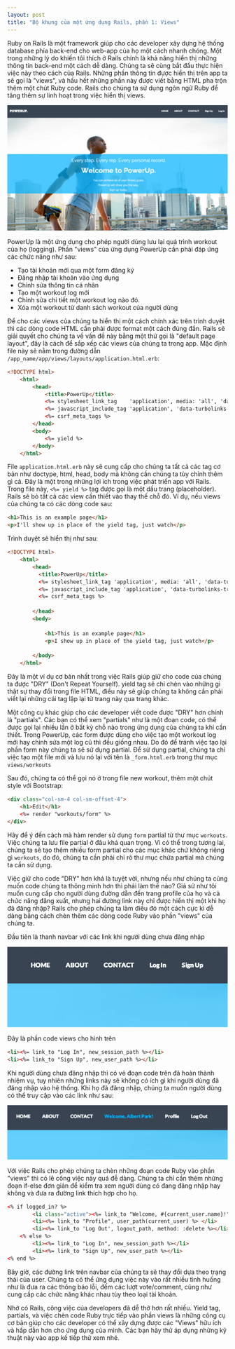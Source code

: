 ```yaml
---
layout: post
title: "Bộ khung của một ứng dụng Rails, phần 1: Views"
---
```

Ruby on Rails là một framework giúp cho các developer xây dựng hệ thống database phía back-end cho web-app của họ một cách nhanh chóng. Một trong những lý do khiến tôi thích ở Rails chính là khả năng hiển thị những thông tin back-end một cách dễ dàng. Chúng ta sẽ cùng bắt đầu thực hiện việc này theo cách của Rails. Những phần thông tin được hiển thị trên app ta sẽ gọi là "views", và hầu hết những phần này được viết bằng HTML pha trộn thêm một chút Ruby code. Rails cho chúng ta sử dụng ngôn ngữ Ruby để tăng thêm sự linh hoạt trong việc hiển thị views.
<!-- more -->
![Powerup page](../images/powerup_page.png)

PowerUp là một ứng dụng cho phép người dùng lưu lại quá trình workout của họ (logging). Phần "views" của ứng dụng PowerUp cần phải đáp ứng các chức năng như sau:

+ Tạo tài khoản mới qua một form đăng ký
+ Đăng nhập tài khoản vào ứng dụng
+ Chỉnh sửa thông tin cá nhân
+ Tạo một workout log mới
+ Chỉnh sửa chi tiết một workout log nào đó.
+ Xóa một workout từ danh sách workout của người dùng

Để cho các views của chúng ta hiển thị một cách chính xác trên trình duyệt thì các dòng code HTML cần phải được format một cách đúng đắn. Rails sẽ giải quyết cho chúng ta về vấn đề này bằng một thứ gọi là "default page layout", đây là cách để sắp xếp các views của chúng ta trong app. Mặc định file này sẽ nằm trong đường dẫn `/app_name/app/views/layouts/application.html.erb`:

```html
<!DOCTYPE html>  
    <html>
        <head>
            <title>PowerUp</title>
            <%= stylesheet_link_tag    'application', media: 'all', 'data-turbolinks-track' => true %>
            <%= javascript_include_tag 'application', 'data-turbolinks-track' => true %>
            <%= csrf_meta_tags %>
        </head>
        <body>
            <%= yield %>
        </body>    
    </html>
```

File `application.html.erb` này sẽ cung cấp cho chúng ta tất cả các tag cơ bản như doctype, html, head, body mà không cần chúng ta tùy chỉnh thêm gì cả. Đây là một trong những lợi ích trong việc phát triển app với Rails. Trong file này, `<%= yield %>` tag được gọi là một dấu trang (placeholder). Rails sẽ bỏ tất cả các view cần thiết vào thay thế chỗ đó. Ví dụ, nếu views của chúng ta có các dòng code sau:

```html
<h1>This is an example page</h1>  
<p>I'll show up in place of the yield tag, just watch</p>  
```

Trình duyệt sẽ hiển thị như sau:

```html
<!DOCTYPE html>  
    <html>
        <head>
          <title>PowerUp</title>
          <%= stylesheet_link_tag 'application', media: 'all', 'data-turbolinks-track' => true %>
          <%= javascript_include_tag 'application', 'data-turbolinks-track' => true %>
          <%= csrf_meta_tags %>

        </head>
        <body>

            <h1>This is an example page</h1>
            <p>I show up in place of the yield tag, just watch</p>

        </body>
    </html>
```

Đây là một ví dụ cơ bản nhất trong việc Rails giúp giữ cho code của chúng ta được "DRY" (Don't Repeat Yourself). yield tag sẽ chỉ chèn vào những gì thật sự thay đổi trong file HTML, điều này sẽ giúp chúng ta không cần phải viết lại những cái tag lặp lại từ trang này qua trang khác.

Một công cụ khác giúp cho các developer viết code được "DRY" hơn chính là "partials". Các bạn có thể xem "partials" như là một đoạn code, có thể được gọi lại nhiều lần ở bất kỳ chỗ nào trong ứng dụng của chúng ta khi cần thiết. Trong PowerUp, các form được dùng cho việc tạo một workout log mới hay chỉnh sửa một log cũ thì đều giống nhau. Do đó để tránh việc tạo lại phần form này chúng ta sẽ sử dụng partial. Để sử dụng partial, chúng ta chỉ việc tạo một file mới và lưu nó lại với tên là `_form.html.erb` trong thư mục `views/workouts`

Sau đó, chúng ta có thể gọi nó ở trong file new workout, thêm một chút style với Bootstrap:

```html
<div class="col-sm-4 col-sm-offset-4">  
    <h1>Edit</h1>
    <%= render "workouts/form" %>
</div>  
```

Hãy để ý đến cách mà hàm render sử dụng `form` partial từ thư mục `workouts`. Việc chúng ta lưu file partial ở đâu khá quan trọng. Vì có thể trong tương lai, chúng ta sẽ tạo thêm nhiều form partial cho các mục khác chứ không riêng gì `workouts`, do đó, chúng ta cần phải chỉ rõ thư mục chứa partial mà chúng ta cần sử dụng.

Việc giữ cho code "DRY" hơn khá là tuyệt vời, nhưng nếu như chúng ta cũng muốn code chúng ta thông minh hơn thì phải làm thế nào? Giả sử như tôi muốn cung cấp cho người dùng đường dẫn đến trang profile của họ và cả chức năng đăng xuất, nhưng hai đường link này chỉ được hiển thị một khi họ đã đăng nhập? Rails cho phép chúng ta làm điều đó một cách cực kì dễ dàng bằng cách chèn thêm các dòng code Ruby vào phần "views" của chúng ta.

Đầu tiên là thanh navbar với các link khi người dùng chưa đăng nhập

![not logged in](../images/powerup_notloggedin.png)

Đây là phần code views cho hình trên

```html
<li><%= link_to "Log In", new_session_path %></li>  
<li><%= link_to "Sign Up", new_user_path %></li>  
```

Khi người dùng chưa đăng nhập thì có vẻ đoạn code trên đã hoàn thành nhiệm vụ, tuy nhiên những links này sẽ không có ích gì khi người dùng đã đăng nhập vào hệ thống. Khi họ đã đăng nhập, chúng ta muốn người dùng có thể truy cập vào các link như sau:

![logged in](../images/powerup_loggedin.png)

Với việc Rails cho phép chúng ta chèn những đoạn code Ruby vào phần "views" thì có lẽ công việc này quá đễ dàng. Chúng ta chỉ cần thêm những đoạn if-else đơn giản để kiểm tra xem người dùng có đang đăng nhập hay không và đưa ra đường link thích hợp cho họ.

```html
<% if logged_in? %>  
        <li class="active"><%= link_to "Welcome, #{current_user.name}!", user_path(current_user) %> </li>
        <li><%= link_to "Profile", user_path(current_user) %> </li>
        <li><%= link_to 'Log Out', logout_path, method: :delete %></li>
    <% else %>
        <li><%= link_to "Log In", new_session_path %></li>
        <li><%= link_to "Sign Up", new_user_path %></li>
<% end %>  
```

Bây giờ, các đường link trên navbar của chúng ta sẽ thay đổi dựa theo trạng thái của user. Chúng ta có thể ứng dụng việc này vào rất nhiều tình huống như là đưa ra các thông báo lỗi, đếm các lượt vote/comment, cũng như cung cấp các chức năng khác nhau tùy theo loại tài khoản.

Nhờ có Rails, công việc của developers đã dễ thở hơn rất nhiều. Yield tag, partials, và việc chèn code Ruby trực tiếp vào phần views là những công cụ cơ bản giúp cho các developer có thể xây dựng được các "Views" hữu ích và hấp dẫn hơn cho ứng dụng của mình. Các bạn hãy thử áp dụng những kỹ thuật này vào app kế tiếp thử xem nhé.
